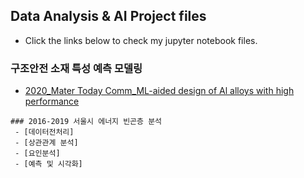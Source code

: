 
## Data Analysis & AI Project files 
 - Click the links below to check my jupyter notebook files.

### 구조안전 소재 특성 예측 모델링
- [2020_Mater Today Comm_ML-aided design of Al alloys with high performance](paper2_workspace.html)

```
### 2016-2019 서울시 에너지 빈곤층 분석
 - [데이터전처리]
 - [상관관계 분석]
 - [요인분석]
 - [예측 및 시각화]
```
